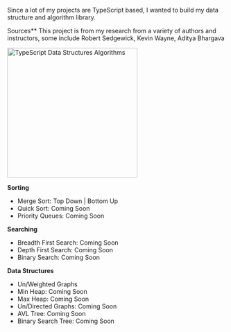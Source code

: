 Since a lot of my projects are TypeScript based, 
I wanted to build my data structure and algorithm library.

Sources** This project is from my research from a variety of authors and instructors, some include
Robert Sedgewick, Kevin Wayne, Aditya Bhargava

<img alt="TypeScript Data Structures Algorithms" src="https://strapi-next-s3.s3.amazonaws.com/image_8a84b91b5f.svg"  height="300"/>

**Sorting**
- Merge Sort: Top Down | Bottom Up
- Quick Sort: Coming Soon
- Priority Queues: Coming Soon

**Searching**
- Breadth First Search: Coming Soon
- Depth First Search: Coming Soon
- Binary Search: Coming Soon

**Data Structures**
- Un/Weighted Graphs
- Min Heap: Coming Soon
- Max Heap: Coming Soon
- Un/Directed Graphs: Coming Soon
- AVL Tree: Coming Soon
- Binary Search Tree: Coming Soon

